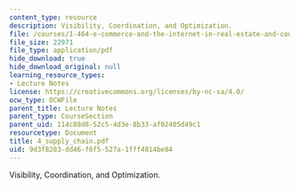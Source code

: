 ```yaml
---
content_type: resource
description: Visibility, Coordination, and Optimization.
file: /courses/1-464-e-commerce-and-the-internet-in-real-estate-and-construction-spring-2004/9d3f8283dd46f6f5527a1fff4814be84_4_supply_chain.pdf
file_size: 22971
file_type: application/pdf
hide_download: true
hide_download_original: null
learning_resource_types:
- Lecture Notes
license: https://creativecommons.org/licenses/by-nc-sa/4.0/
ocw_type: OCWFile
parent_title: Lecture Notes
parent_type: CourseSection
parent_uid: 114c88d8-52c5-4d3e-8b33-af02405d49c1
resourcetype: Document
title: 4_supply_chain.pdf
uid: 9d3f8283-dd46-f6f5-527a-1fff4814be84
---
```

Visibility, Coordination, and Optimization.